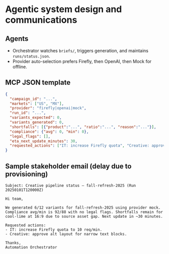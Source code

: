 # Agentic system design and communications

## Agents
- Orchestrator watches `briefs/`, triggers generation, and maintains `runs/status.json`.
- Provider auto-selection prefers Firefly, then OpenAI, then Mock for offline.

## MCP JSON template
```json
{
  "campaign_id": "...",
  "markets": ["US", "MX"],
  "provider": "firefly|openai|mock",
  "run_id": "...",
  "variants_expected": 0,
  "variants_generated": 0,
  "shortfalls": [{"product":"...", "ratio":"...", "reason":"..."}],
  "compliance": {"avg": 0, "min": 0},
  "legal_flags": [],
  "eta_next_update_minutes": 30,
  "requested_actions": ["IT: increase Firefly quota", "Creative: approve alt layout"]
}
```

## Sample stakeholder email (delay due to provisioning)
```text
Subject: Creative pipeline status – fall-refresh-2025 (Run 20250101T120000Z)

Hi team,

We generated 6/12 variants for fall-refresh-2025 using provider mock.
Compliance avg/min is 92/88 with no legal flags. Shortfalls remain for
cool-lime at 16:9 due to source asset gap. Next update in ~30 minutes.

Requested actions:
- IT: increase Firefly quota to 10 req/min.
- Creative: approve alt layout for narrow text blocks.

Thanks,
Automation Orchestrator
```
